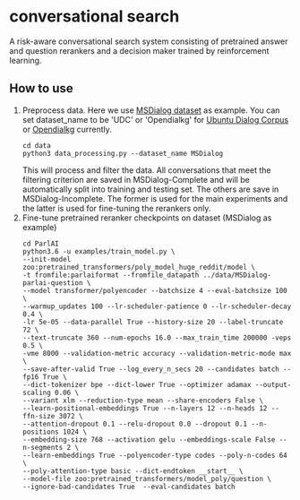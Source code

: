 # conversational search
A risk-aware conversational search system consisting of pretrained answer and question rerankers and a decision maker trained by reinforcement learning.


## How to use
1. Preprocess data. Here we use [MSDialog dataset](https://ciir.cs.umass.edu/downloads/msdialog/) as example. You can set dataset_name to be 'UDC' or 'Opendialkg' for [Ubuntu Dialog Corpus](http://dataset.cs.mcgill.ca/ubuntu-corpus-1.0/) or [Opendialkg](https://github.com/facebookresearch/opendialkg) currently.
    ```
    cd data
    python3 data_processing.py --dataset_name MSDialog
    ```
    This will process and filter the data. All conversations that meet the filtering criterion are saved in MSDialog-Complete and will be automatically split into training and testing set. The others are save in MSDialog-Incomplete. The former is used for the main experiments and the latter is used for fine-tuning the rerankers only.
1. Fine-tune pretrained reranker checkpoints on dataset (MSDialog as example)
    ```
    cd ParlAI
    python3.6 -u examples/train_model.py \
    --init-model zoo:pretrained_transformers/poly_model_huge_reddit/model \
    -t fromfile:parlaiformat --fromfile_datapath ../data/MSDialog-parlai-question \
    --model transformer/polyencoder --batchsize 4 --eval-batchsize 100 \
    --warmup_updates 100 --lr-scheduler-patience 0 --lr-scheduler-decay 0.4 \
    -lr 5e-05 --data-parallel True --history-size 20 --label-truncate 72 \
    --text-truncate 360 --num-epochs 16.0 --max_train_time 200000 -veps 0.5 \
    -vme 8000 --validation-metric accuracy --validation-metric-mode max \
    --save-after-valid True --log_every_n_secs 20 --candidates batch --fp16 True \
    --dict-tokenizer bpe --dict-lower True --optimizer adamax --output-scaling 0.06 \
    --variant xlm --reduction-type mean --share-encoders False \
    --learn-positional-embeddings True --n-layers 12 --n-heads 12 --ffn-size 3072 \
    --attention-dropout 0.1 --relu-dropout 0.0 --dropout 0.1 --n-positions 1024 \
    --embedding-size 768 --activation gelu --embeddings-scale False --n-segments 2 \
    --learn-embeddings True --polyencoder-type codes --poly-n-codes 64 \
    --poly-attention-type basic --dict-endtoken __start__ \
    --model-file zoo:pretrained_transformers/model_poly/question \
    --ignore-bad-candidates True  --eval-candidates batch
    ```
